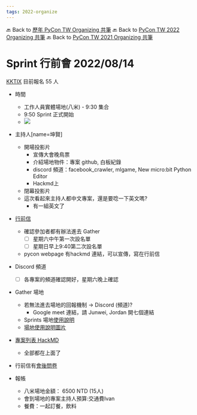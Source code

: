 ```yaml
---
tags: 2022-organize
---
```


🔙 Back to [歷年 PyCon TW Organizing 共筆](/ryPr7SFyP/%2FHM5mHCFKQCu7-W5ea8ITcw%3Fview)
🔙 Back to [PyCon TW 2022 Organizing 共筆](/F4qRbwIsQXWH5B6cZ6Pzyw)
🔙 Back to [PyCon TW 2021 Organizing 共筆](/Wb9vQrfJQk-5tPoPR23hwA)

# Sprint 行前會 2022/08/14


[KKTIX](https://pycontw.kktix.cc/events/pyconapac2022-summersprint) 目前報名 55 人


- 時間
    - 工作人員實體場地(八米) - 9:30 集合
    - 9:50 Sprint 正式開始
    - ![](https://i.imgur.com/QXYdpMg.png)


- 主持人[name=坤賢]
    - 開場投影片
        - 宣傳大會晚鳥票
        - 介紹場地物件：專案 github, 白板紀錄
        - discord 頻道：facebook_crawler, mlgame, New micro:bit Python Editor
        - Hackmd上
    - 閉幕投影片
    - 這次看起來主持人都中文專案，還是要唸一下英文嗎?
        - 有一組英文了


- [行前信](https://docs.google.com/document/d/1e8uLXAzyAqYaAWdOBqSWq_ogrhctiSC6Q-6CXWoQA-Q/edit)
    - 確認參加者都有辦法進去 Gather
        - [ ] 星期六中午第一次設名單
        - [ ] 星期日早上9:40第二次設名單
    - pycon webpage 有hackmd 連結，可以宣傳，寫在行前信


- Discord 頻道
    - [ ] 各專案的頻道確認開好，星期六晚上確認

- Gather 場地
    - 若無法進去場地的回報機制 -> Discord (頻道)?
        - Google meet 連結，請 Junwei, Jordan 開七個連結
    - Sprints 場地[使用說明](https://hackmd.io/@pycontw/HkTH2rR65)
    - [場地使用說明圖片](https://drive.google.com/drive/u/0/folders/1-WWYj4yPjpMbOcObMjGO1HUFx4v-7oze)


- [專案列表 HackMD](https://hackmd.io/@pycontw/HkXF-Qxc9) 
    - 全部都在上面了


- 行前信有[會後問卷](https://forms.gle/Bz5C6a6W5SjAZ1M86)


- 報帳
    - 八米場地金額： 6500 NTD (15人)
    - 會到場地的專案主持人預算:交通費Ivan 
    - 餐費：一起訂餐，飲料
